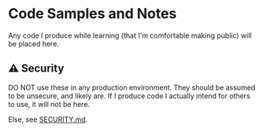 # Code Samples and Notes

Any code I produce while learning (that I'm comfortable making public) will be placed here.

## ⚠ Security

DO NOT use these in any production environment. They should be assumed to be unsecure, and likely are. If I produce code I actually intend for others to use, it will not be here.

Else, see [SECURITY.md](https://github.com/houstdav000/learn/blob/main/SECURITY.md).
